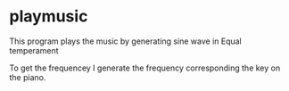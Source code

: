 # playmusic
This program plays the music by generating sine wave in Equal temperament

To get the frequencey 
I generate the frequency corresponding the key on the piano.
